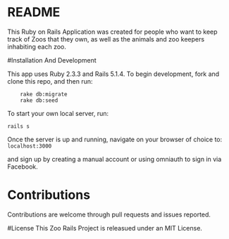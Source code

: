 # README

This Ruby on Rails Application was created for people who want to keep track of Zoos that they own, as well as the animals and zoo keepers inhabiting each zoo.

#Installation And Development

This app uses Ruby 2.3.3 and Rails 5.1.4. To begin development, fork and clone this repo, and then run:

``` bundle install
    rake db:migrate
    rake db:seed 
```

To start your own local server, run:

``` rails s ```

Once the server is up and running, navigate on your browser of choice to:
    ```localhost:3000```

and sign up by creating a manual account or using omniauth to sign in via Facebook. 

# Contributions
Contributions are welcome through pull requests and issues reported.

#License
This Zoo Rails Project is releasued under an MIT License.

